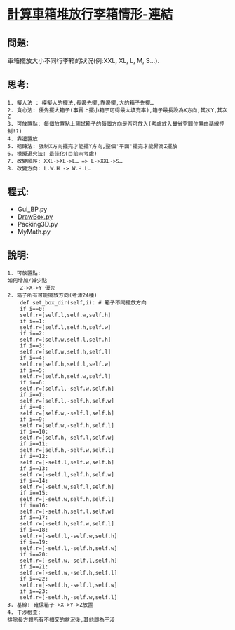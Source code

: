 # [計算車箱堆放行李箱情形-連結](https://ecardjimmy.github.io/3DBinPacking/)

## 問題: 
車箱擺放大小不同行李箱的狀況(例:XXL, XL, L, M, S…).

## 思考:
	1. 擬人法 : 模擬人的擺法,長邊先擺,靠邊擺,大的箱子先擺…
	2. 貪心法: 優先擺大箱子(事實上擺小箱子可得最大填充率),箱子最長設為X方向,其次Y,其次Z
	3. 可放置點: 每個放置點上測試箱子的每個方向是否可放入(考慮放入最省空間位置由基線控制!?)
	4. 靠邊置放
	5. 砌磚法: 强制X方向擺完才能擺Y方向,整個'平面'擺完才能昇高Z擺放
	6. 模擬退火法: 最佳化(目前未考慮)
	7. 改變順序: XXL->XL->L… => L->XXL->S…
  	8. 改變方向: L.W.H -> W.H.L…

## 程式:
* Gui_BP.py
* [DrawBox.py](https://github.com/EcardJimmy/3DBinPacking/DrawBox.py)
* Packing3D.py
* MyMath.py

## 說明:
	1. 可放置點:
	如何增加/減少點
        Z->X->Y 優先
	2. 箱子所有可能擺放方向(考濾24種)
		def set_box_dir(self,i): # 箱子不同擺放方向
		if i==0:
		self.r=[self.l,self.w,self.h]
		if i==1:
		self.r=[self.l,self.h,self.w]
		if i==2:
		self.r=[self.w,self.l,self.h]
		if i==3:
		self.r=[self.w,self.h,self.l]
		if i==4:
		self.r=[self.h,self.l,self.w]
		if i==5:
		self.r=[self.h,self.w,self.l]
		if i==6:
		self.r=[self.l,-self.w,self.h]
		if i==7:
		self.r=[self.l,-self.h,self.w]
		if i==8:
		self.r=[self.w,-self.l,self.h]
		if i==9:
		self.r=[self.w,-self.h,self.l]
		if i==10:
		self.r=[self.h,-self.l,self.w]
		if i==11:
		self.r=[self.h,-self.w,self.l]
		if i==12:
		self.r=[-self.l,self.w,self.h]
		if i==13:
		self.r=[-self.l,self.h,self.w]
		if i==14:
		self.r=[-self.w,self.l,self.h]
		if i==15:
		self.r=[-self.w,self.h,self.l]
		if i==16:
		self.r=[-self.h,self.l,self.w]
		if i==17:
		self.r=[-self.h,self.w,self.l] 
		if i==18:
		self.r=[-self.l,-self.w,self.h]
		if i==19:
		self.r=[-self.l,-self.h,self.w]
		if i==20:
		self.r=[-self.w,-self.l,self.h]
		if i==21:
		self.r=[-self.w,-self.h,self.l]
		if i==22:
		self.r=[-self.h,-self.l,self.w]
		if i==23:
		self.r=[-self.h,-self.w,self.l] 
	3. 基線: 確保箱子->X->Y->Z放置
	4. 干涉檢查: 
	排除長方體所有不相交的狀況後,其他即為干涉
	
	
	

